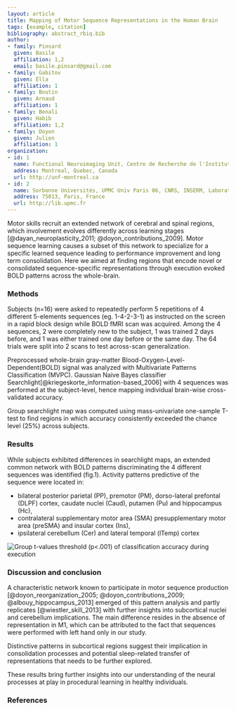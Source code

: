 ```yaml
---
layout: article
title: Mapping of Motor Sequence Representations in the Human Brain
tags: [example, citation]
bibliography: abstract_rbiq.bib
author:
- family: Pinsard
  given: Basile
  affiliation: 1,2
  email: basile.pinsard@gmail.com
- family: Gabitov
  given: Ella
  affiliation: 1
- family: Boutin
  given: Arnaud
  affiliation: 1
- family: Benali
  given: Habib
  affiliation: 1,2
- family: Doyon
  given: Julien
  affiliation: 1
organization:
- id: 1
  name: Functional Neuroimaging Unit, Centre de Recherche de l'Institut Universitaire de Gériatrie de Montréal
  address: Montreal, Quebec, Canada
  url: http://unf-montreal.ca
- id: 2
  name: Sorbonne Universités, UPMC Univ Paris 06, CNRS, INSERM, Laboratoire d’Imagerie Biomédicale (LIB) 
  address: 75013, Paris, France
  url: http://lib.upmc.fr
---
```


Motor skills recruit an extended network of cerebral and spinal regions, which involvement evolves differently across learning stages [@dayan_neuroplasticity_2011; @doyon_contributions_2009]. Motor sequence learning causes a subset of this network to specialize for a specific learned sequence leading to performance improvement and long term consolidation. Here we aimed at finding regions that encode novel or consolidated sequence-specific representations through execution evoked BOLD patterns across the whole-brain.

### Methods

Subjects (n=16) were asked to repeatedly perform 5 repetitions of 4 different 5-elements sequences (eg. 1-4-2-3-1) as instructed on the screen in a rapid block design while BOLD fMRI scan was acquired. Among the 4 sequences, 2 were completely new to the subject, 1 was trained 2 days before, and 1 was either trained one day before or the same day.
The 64 trials were split into 2 scans to test across-scan generalization.

Preprocessed whole-brain gray-matter Blood-Oxygen-Level-Dependent(BOLD) signal was analyzed with Multivariate Patterns Classification (MVPC). Gaussian Naive Bayes classifier Searchlight[@kriegeskorte_information-based_2006] with 4 sequences was performed at the subject-level, hence mapping individual brain-wise cross-validated accuracy.

Group searchlight map was computed using mass-univariate one-sample T-test to find regions in which accuracy consistently exceeded the chance level (25%) across subjects.

### Results

While subjects exhibited differences in searchlight maps, an extended common network with BOLD patterns discriminating the 4 different sequences was identified (fig.1). Activity patterns predictive of the sequence were located in:

- bilateral posterior parietal (PP), premotor (PM), dorso-lateral prefontal (DLPF) cortex, caudate nuclei (Caud), putamen (Pu) and hippocampus (Hc),
- contralateral supplementary motor area (SMA) presupplementary motor area (preSMA) and insular cortex (Ins),
- ipsilateral cerebellum (Cer) and lateral temporal (lTemp) cortex

![Group t-values threshold (p<.001) of classification accuracy during execution](../../results/slmaps/slmap_loso_highlights.png)

### Discussion and conclusion

A characteristic network known to participate in motor sequence production [@doyon_reorganization_2005; @doyon_contributions_2009; @albouy_hippocampus_2013] emerged of this pattern analysis and partly replicates [@wiestler_skill_2013] with further insights into subcortical nuclei and cerebellum implications. The main difference resides in the absence of representation in M1, which can be attributed to the fact that sequences were performed with left hand only in our study.

Distinctive patterns in subcortical regions suggest their implication in consolidation processes and potential sleep-related transfer of representations that needs to be further explored.

These results bring further insights into our understanding of the neural processes at play in procedural learning in healthy individuals.

### References

